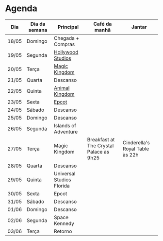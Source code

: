 # Agenda

| Dia   | Dia da semana | Principal                                     | Café da manhã                           | Jantar                          |
| ----- | ------------- | --------------------------------------------- | --------------------------------------- | ------------------------------- |
| 18/05 | Domingo       | Chegada + Compras                             |                                         |                                 |
| 19/05 | Segunda       | [Hollywood Studios](./Hollywood%20Studios.md) |                                         |                                 |
| 20/05 | Terça         | [Magic Kingdom](./Magic%20Kingdom.md)         |                                         |                                 |
| 21/05 | Quarta        | Descanso                                      |                                         |                                 |
| 22/05 | Quinta        | [Animal Kingdom](./Animal%20Kingdom.md)       |                                         |                                 |
| 23/05 | Sexta         | [Epcot](./Epcot.md)                           |                                         |                                 |
| 24/05 | Sábado        | Descanso                                      |                                         |                                 |
| 25/05 | Domingo       | Descanso                                      |                                         |                                 |
| 26/05 | Segunda       | Islands of Adventure                          |                                         |                                 |
| 27/05 | Terça         | Magic Kingdom                                 | Breakfast at The Crystal Palace às 9h25 | Cinderella's Royal Table às 22h |
| 28/05 | Quarta        | Descanso                                      |                                         |                                 |
| 29/05 | Quinta        | Universal Studios Florida                     |                                         |                                 |
| 30/05 | Sexta         | Epcot                                         |                                         |                                 |
| 31/05 | Sábado        | Descanso                                      |                                         |                                 |
| 01/06 | Domingo       | Descanso                                      |                                         |                                 |
| 02/06 | Segunda       | Space Kennedy                                 |                                         |                                 |
| 03/06 | Terça         | Retorno                                       |                                         |                                 |

